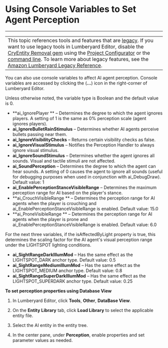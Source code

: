 # Using Console Variables to Set Agent Perception<a name="ai-perception-cvars"></a>


****  

|  | 
| --- |
| This topic references tools and features that are [legacy](https://docs.aws.amazon.com/lumberyard/latest/userguide/ly-glos-chap.html#legacy)\. If you want to use legacy tools in Lumberyard Editor, disable the [CryEntity Removal gem](https://docs.aws.amazon.com/lumberyard/latest/userguide/gems-system-cryentity-removal-gem.html) using the [Project Configurator](https://docs.aws.amazon.com/lumberyard/latest/userguide/configurator-intro.html) or the [command line](https://docs.aws.amazon.com/lumberyard/latest/userguide/lmbr-exe.html)\. To learn more about legacy features, see the [Amazon Lumberyard Legacy Reference](https://docs.aws.amazon.com/lumberyard/latest/legacyreference/)\. | 

You can also use console variables to affect AI agent perception\. Console variables are accessed by clicking the \(**\.\.\.**\) icon in the right\-corner of Lumberyard Editor\. 

Unless otherwise noted, the variable type is Boolean and the default value is 0\.
+ **ai\_IgnorePlayer ** – Determines the degree to which the agent ignores players\. A setting of 1 is the same as 0% perception scale \(agent ignores players\)\.
+ **ai\_IgnoreBulletRainStimulus** – Determines whether AI agents perceive bullets passing near them\.
+ **ai\_IgnoreVisibilityChecks** – Returns certain visibility checks as false\. 
+ **ai\_IgnoreVisualStimulus** – Notifies the Perception Handler to always ignore visual stimulus\.
+ **ai\_IgnoreSoundStimulus** – Determines whether the agent ignores all sounds\. Visual and tactile stimuli are not affected\.
+ **ai\_SoundPerception** – Determines the degree to which the agent can hear sounds\. A setting of 0 causes the agent to ignore all sounds \(useful for debugging purposes when used in conjunction with ai\_DebugDraw\)\. Default value: 1 
+ **ai\_EnablePerceptionStanceVisibleRange** – Determines the maximum perception range for AI based on the player's stance\.
+ **ai\_CrouchVisibleRange ** – Determines the perception range for AI agents when the player is crouching and ai\_EnablePerceptionStanceVisibleRange is enabled\. Default value: 15\.0 
+ **ai\_ProneVisibleRange ** – Determines the perception range for AI agents when the player is prone and ai\_EnablePerceptionStanceVisibleRange is enabled\. Default value: 6\.0 

For the next three variables, if the isAffectedByLight property is true, this determines the scaling factor for the AI agent's visual perception range under the LIGHTSPOT lighting conditions\.
+ **ai\_SightRangeDarkIllumMod** – Has the same effect as the LIGHTSPOT\_DARK anchor type\. Default value: 0\.5 
+ **ai\_SightRangeMediumIllumMod** – Has the same effect as the LIGHTSPOT\_MEDIUM anchor type\. Default value: 0\.8 
+ **ai\_SightRangeSuperDarkIllumMod** – Has the same effect as the LIGHTSPOT\_SUPERDARK anchor type\. Default value: 0\.25 

**To set perception properties using Database View**

1. In Lumberyard Editor, click **Tools**, **Other**, **DataBase View**\.

1. On the **Entity Library** tab, click **Load Library** to select the applicable entity file\.

1. Select the AI entity in the entity tree\.

1. In the center pane, under **Perception**, enable properties and set parameter values as needed\.